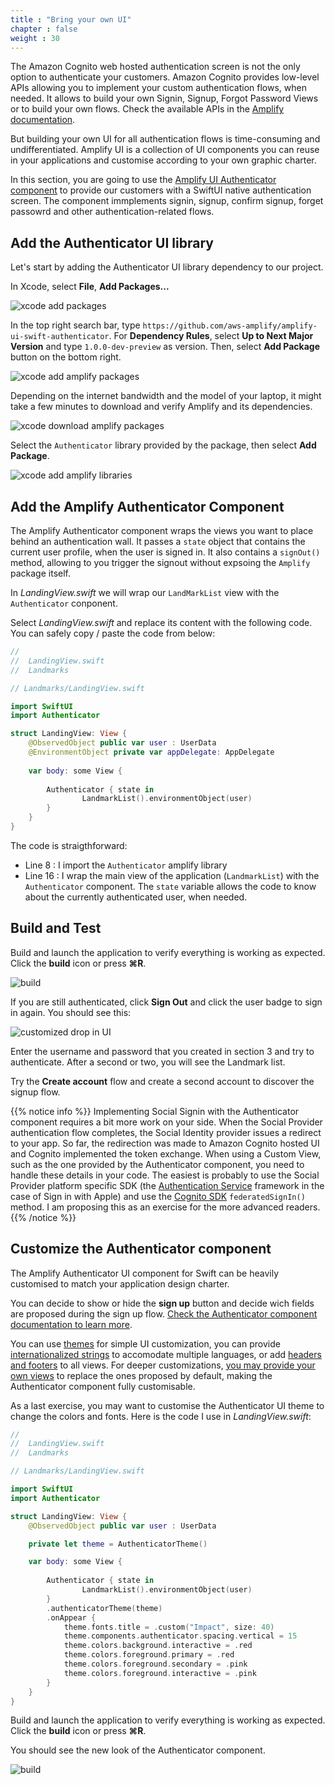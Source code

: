 ```yaml
---
title : "Bring your own UI"
chapter : false
weight : 30
---
```


The Amazon Cognito web hosted authentication screen is not the only option to authenticate your customers. Amazon Cognito provides low-level APIs allowing you to implement your custom authentication flows, when needed.  It allows to build your own Signin, Signup, Forgot Password Views or to build your own flows.  Check the available APIs in the [Amplify documentation](https://docs.amplify.aws/lib/auth/signin/q/platform/ios).

But building your own UI for all authentication flows is time-consuming and undifferentiated. Amplify UI is a collection of UI components you can reuse in your applications and customise according to your own graphic charter.

In this section, you are going to use the [Amplify UI Authenticator component](https://ui.docs.amplify.aws/swift/connected-components/authenticator) to provide our customers with a SwiftUI native authentication screen. The component immplements signin, signup, confirm signup, forget passowrd and other authentication-related flows.

## Add the Authenticator UI library

Let's start by adding the Authenticator UI library dependency to our project.

In Xcode, select **File**, **Add Packages...**

![xcode add packages](/images/20-30-add-packages.png)

In the top right search bar, type `https://github.com/aws-amplify/amplify-ui-swift-authenticator`. For **Dependency Rules**, select **Up to Next Major Version** and type `1.0.0-dev-preview` as version. Then, select **Add Package** button on the bottom right.

![xcode add amplify packages](/images/70-30-add-authenticator-package.png)

Depending on the internet bandwidth and the model of your laptop, it might take a few minutes to download and verify Amplify and its dependencies.

![xcode download amplify packages](/images/70-30-download-authenticator-package.png)

Select the `Authenticator` library provided by the package, then select **Add Package**.

![xcode add amplify libraries](/images/70-30-add-authenticator-library.png)

## Add the Amplify Authenticator Component

The Amplify Authenticator component wraps the views you want to place behind an authentication wall. It passes a `state` object that contains the current user profile, when the user is signed in. It also contains a `signOut()` method, allowing to you trigger the signout without expsoing the `Amplify` package itself.

In *LandingView.swift* we will wrap our `LandMarkList` view with the `Authenticator` conponent.

Select *LandingView.swift* and replace its content with the following code. You can safely copy / paste the code from below:

```swift 
//
//  LandingView.swift
//  Landmarks

// Landmarks/LandingView.swift

import SwiftUI
import Authenticator

struct LandingView: View {
    @ObservedObject public var user : UserData
    @EnvironmentObject private var appDelegate: AppDelegate
    
    var body: some View {
        
        Authenticator { state in
                LandmarkList().environmentObject(user)
        }
    }
}
```

The code is straigthforward:

- Line 8 : I import the `Authenticator` amplify library 
- Line 16 : I wrap the main view of the application (`LandmarkList`) with the `Authenticator` component. The `state` variable allows the code to know about the currently authenticated user, when needed. 

<!-- You can view the whole code changes for this section [from this commit](https://github.com/sebsto/amplify-ios-workshop/commit/bb8c87d359c8970ff10d5e06cc49786ee5965e4f). -->

## Build and Test 

Build and launch the application to verify everything is working as expected. Click the **build** icon <i class="far fa-caret-square-right"></i> or press **&#8984;R**.

![build](/images/20-20-xcode.png)

If you are still authenticated, click **Sign Out** and click the user badge to sign in again. You should see this:

![customized drop in UI](/images/70-30-authenticator-component.png)

Enter the username and password that you created in section 3 and try to authenticate.  After a second or two, you will see the Landmark list.

Try the **Create account** flow and create a second account to discover the signup flow.

{{% notice info %}}
Implementing Social Signin with the Authenticator component requires a bit more work on your side. When the Social Provider authentication flow completes, the Social Identity provider issues a redirect to your app.  So far, the redirection was made to Amazon Cognito hosted UI and Cognito implemented the token exchange. When using a Custom View, such as the one provided by the Authenticator component, you need to handle these details in your code.  The easiest is probably to use the Social Provider platform specific SDK (the [Authentication Service](https://developer.apple.com/documentation/authenticationservices) framework in the case of Sign in with Apple) and use the [Cognito SDK](https://docs.amplify.aws/sdk/auth/federated-identities/q/platform/ios) `federatedSignIn()` method. I am proposing this as an exercise for the more advanced readers.
{{% /notice %}}

## Customize the Authenticator component

The Amplify Authenticator UI component for Swift can be heavily customised to match your application design charter.

You can decide to show or hide the **sign up** button and decide wich fields are proposed during the sign up flow. [Check the Authenticator component documentation to learn more](https://ui.docs.amplify.aws/swift/connected-components/authenticator/configuration).

You can use [themes](https://ui.docs.amplify.aws/swift/connected-components/authenticator/customization#theming) for simple UI customization, you can provide [internationalized strings](https://ui.docs.amplify.aws/swift/connected-components/authenticator/customization#internationalization-i18n) to accomodate multiple languages, or add [headers and footers](https://ui.docs.amplify.aws/swift/connected-components/authenticator/customization#headers--footers) to all views.  For deeper customizations, [you may provide your own views](https://ui.docs.amplify.aws/swift/connected-components/authenticator/customization#full-ui-customization) to replace the ones proposed by default, making the Authenticator component fully customisable.

As a last exercise, you may want to customise the Authenticator UI theme to change the colors and fonts.  Here is the code I use in *LandingView.swift*:

```swift
//
//  LandingView.swift
//  Landmarks

// Landmarks/LandingView.swift

import SwiftUI
import Authenticator

struct LandingView: View {
    @ObservedObject public var user : UserData

    private let theme = AuthenticatorTheme()

    var body: some View {
        
        Authenticator { state in
                LandmarkList().environmentObject(user)
        }
        .authenticatorTheme(theme)
        .onAppear {
            theme.fonts.title = .custom("Impact", size: 40)
            theme.components.authenticator.spacing.vertical = 15
            theme.colors.background.interactive = .red
            theme.colors.foreground.primary = .red
            theme.colors.foreground.secondary = .pink
            theme.colors.foreground.interactive = .pink
        }
    }
}
```

Build and launch the application to verify everything is working as expected. Click the **build** icon <i class="far fa-caret-square-right"></i> or press **&#8984;R**.

You should see the new look of the Authenticator component.

![build](/images/70-30-authenticator-component-theme.png)